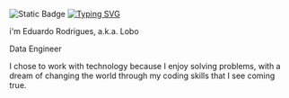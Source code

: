 ![Static Badge](https://img.shields.io/badge/Lobistico-%20%23KeepTheWolf%20-%20%23303f6b)
[![Typing SVG](https://readme-typing-svg.herokuapp.com?font=Times+New+Roman&pause=1000&center=true&random=false&width=435&lines=Data+Engineer;Backend+Developer;Machine+Learning;%23KeepTheWolf)](https://git.io/typing-svg)

i'm Eduardo Rodrigues, a.k.a. Lobo

Data Engineer

I chose to work with technology because I enjoy solving problems, with a dream of changing the world through my coding skills that I see coming true.
